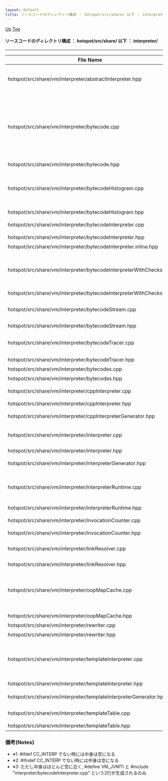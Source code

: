 ```yaml
---
layout: default
title: ソースコードのディレクトリ構成 ： hotspot/src/share/ 以下 ： interpreter/
---
```

[Up](nopoim3uPN.html) [Top](../index.html)

#### ソースコードのディレクトリ構成 ： hotspot/src/share/ 以下 ： interpreter/

--- 

File Name                                                             | Description
--------------------------------------------------------------------- | -----------------------------------------------------------------
hotspot/src/share/vm/interpreter/abstractInterpreter.hpp              |  AbstractInterpreter クラスおよび AbstractInterpreterGenerator クラスの定義 ([AbstractInterpreter, AbstractInterpreterGenerator](nogrGzFsk-.html))
hotspot/src/share/vm/interpreter/bytecode.cpp			      |  Bytecode クラス関連のクラスの定義 ([Bytecode, LookupswitchPair, Bytecode_lookupswitch, Bytecode_tableswitch, Bytecode_member_ref, Bytecode_invoke, Bytecode_field, Bytecode_checkcast, Bytecode_instanceof, Bytecode_new, Bytecode_multianewarray, Bytecode_anewarray, Bytecode_loadconstant](no6LMKI1_f.html))
hotspot/src/share/vm/interpreter/bytecode.hpp			      |  同上
hotspot/src/share/vm/interpreter/bytecodeHistogram.cpp		      |  BytecodeHistogram クラス関連のクラスの定義 ([BytecodeCounter, BytecodeHistogram, BytecodePairHistogram, 及びそれらの補助クラス(HistoEntry)](noyRrXp8Ha.html))
hotspot/src/share/vm/interpreter/bytecodeHistogram.hpp		      |  同上
hotspot/src/share/vm/interpreter/bytecodeInterpreter.cpp	      |  BytecodeInterpreter クラスの定義 ([BytecodeInterpreter](noNNHB5McV.html)) (※1)
hotspot/src/share/vm/interpreter/bytecodeInterpreter.hpp	      |  同上
hotspot/src/share/vm/interpreter/bytecodeInterpreter.inline.hpp	      |  同上
hotspot/src/share/vm/interpreter/bytecodeInterpreterWithChecks.xml    |  JVMTI 用に bytecodeInterpreterWithChecks.cpp を生成するためのXML/XSLTファイル (See: hotspot/make/${os}/makefiles/jvmti.make) (※3)
hotspot/src/share/vm/interpreter/bytecodeInterpreterWithChecks.xsl    |  同上
hotspot/src/share/vm/interpreter/bytecodeStream.cpp		      |  BytecodeStream クラス関連のクラスの定義 ([BaseBytecodeStream, RawBytecodeStream, BytecodeStream](norXbVk_e6.html))
hotspot/src/share/vm/interpreter/bytecodeStream.hpp		      |  同上
hotspot/src/share/vm/interpreter/bytecodeTracer.cpp		      |  BytecodeTracer クラス関連のクラスの定義 ([BytecodeTracer, BytecodeClosure, 及びそれらの補助クラス(BytecodePrinter)](noQn1XVNm9.html))
hotspot/src/share/vm/interpreter/bytecodeTracer.hpp		      |  同上
hotspot/src/share/vm/interpreter/bytecodes.cpp			      |  Bytecodes クラスの定義 ([Bytecodes](noH27yEtWY.html))
hotspot/src/share/vm/interpreter/bytecodes.hpp			      |  同上
hotspot/src/share/vm/interpreter/cppInterpreter.cpp		      |  CppInterpreter クラスの定義 ([CppInterpreter](nomcEebD7I.html)) (※1)
hotspot/src/share/vm/interpreter/cppInterpreter.hpp		      |  同上
hotspot/src/share/vm/interpreter/cppInterpreterGenerator.hpp	      |  CppInterpreterGenerator クラスの定義 ([CppInterpreterGenerator](no-DGUzaqt.html)) (※1)
hotspot/src/share/vm/interpreter/interpreter.cpp		      |  Interpreter クラス関連のクラスの定義 ([InterpreterCodelet, CodeletMark, Interpreter](noNIwNW8-r.html))
hotspot/src/share/vm/interpreter/interpreter.hpp		      |  同上
hotspot/src/share/vm/interpreter/interpreterGenerator.hpp	      |  InterpreterGenerator クラスの定義 ([InterpreterGenerator](normpdoQ4G.html))
hotspot/src/share/vm/interpreter/interpreterRuntime.cpp		      |  InterpreterRuntime クラス関連のクラスの定義 ([InterpreterRuntime, SignatureHandlerLibrary, 及びそれらの補助クラス(UnlockFlagSaver)](noWUOvGRuf.html))
hotspot/src/share/vm/interpreter/interpreterRuntime.hpp		      |  同上
hotspot/src/share/vm/interpreter/invocationCounter.cpp		      |  InvocationCounter クラスの定義 ([InvocationCounter](noAWg22n6P.html))
hotspot/src/share/vm/interpreter/invocationCounter.hpp		      |  同上
hotspot/src/share/vm/interpreter/linkResolver.cpp		      |  LinkResolver クラス関連のクラスの定義 ([LinkInfo, FieldAccessInfo, CallInfo, LinkResolver](no2eAG3NwW.html))
hotspot/src/share/vm/interpreter/linkResolver.hpp		      |  同上
hotspot/src/share/vm/interpreter/oopMapCache.cpp		      |  OopMapCache クラス関連のクラスの定義 ([OffsetClosure, InterpreterOopMap, OopMapCache, 及びそれらの補助クラス(OopMapCacheEntry, OopMapForCacheEntry, VerifyClosure, MaskFillerForNative)](nojjFYgcwR.html))
hotspot/src/share/vm/interpreter/oopMapCache.hpp		      |  同上
hotspot/src/share/vm/interpreter/rewriter.cpp			      |  Rewriter クラスの定義 ([Rewriter](noHQhpwzRf.html))
hotspot/src/share/vm/interpreter/rewriter.hpp			      |  同上
hotspot/src/share/vm/interpreter/templateInterpreter.cpp	      |  TemplateInterpreter クラス関連のクラスの定義 ([EntryPoint, DispatchTable, TemplateInterpreter](nolL3dNvMR.html)) (※2) (なお, cpp の方には TemplateInterpreterGenerator のメソッド定義も含まれている)
hotspot/src/share/vm/interpreter/templateInterpreter.hpp	      |  同上
hotspot/src/share/vm/interpreter/templateInterpreterGenerator.hpp     |  TemplateInterpreterGenerator クラスの宣言 ([TemplateInterpreterGenerator](noSBSGKGcw.html)) (※2)
hotspot/src/share/vm/interpreter/templateTable.cpp		      |  TemplateTable クラス関連のクラスの定義 ([Template, TemplateTable](noqIh7H8Vi.html)) (※2)
hotspot/src/share/vm/interpreter/templateTable.hpp		      |  同上

### 備考(Notes)
* ※1: #ifdef CC_INTERP でない時には中身は空になる
* ※2: #ifndef CC_INTERP でない時には中身は空になる
* ※3: ただし中身はほとんど空に近く, #define VM_JVMTI と #include "interpreter/bytecodeInterpreter.cpp" という2行が生成されるのみ.







